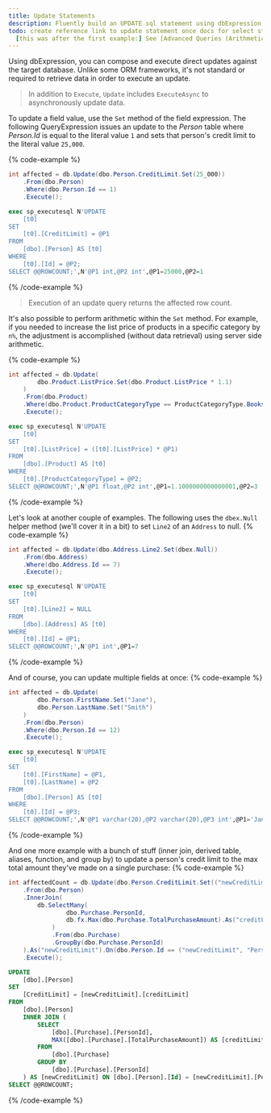 ```yaml
---
title: Update Statements
description: Fluently build an UPDATE sql statement using dbExpression.
todo: create reference link to update statement once docs for select statement are completed (/reference/statements/update-statement)
  [this was after the first example:] See [Advanced Queries (Arithmetic)](/advanced/arithmetic) section for more detail on using server side arithmetic.
---
```


Using dbExpression, you can compose and execute direct updates against the target database.  Unlike some ORM frameworks, it's not standard or required to retrieve data in order to execute an update.  

> In addition to `Execute`, `Update` includes `ExecuteAsync` to asynchronously update data.

To update a field value, use the `Set` method of the field expression. The following QueryExpression issues an update 
to the *Person* table where *Person.Id* is equal to the literal value `1` and sets that person's credit limit to 
the literal value `25,000`.

{% code-example %}
```csharp
int affected = db.Update(dbo.Person.CreditLimit.Set(25_000))
    .From(dbo.Person)
    .Where(dbo.Person.Id == 1)
    .Execute();
```
```sql
exec sp_executesql N'UPDATE
    [t0]
SET
    [t0].[CreditLimit] = @P1
FROM
    [dbo].[Person] AS [t0]
WHERE
    [t0].[Id] = @P2;
SELECT @@ROWCOUNT;',N'@P1 int,@P2 int',@P1=25000,@P2=1
```
{% /code-example %}

> Execution of an update query returns the affected row count.  

It's also possible to perform arithmetic within the `Set` method.
For example, if you needed to increase the list price of products in a specific category 
by `n%`, the adjustment is accomplished (without data retrieval) using server side arithmetic.

{% code-example %}
```csharp
int affected = db.Update(
        dbo.Product.ListPrice.Set(dbo.Product.ListPrice * 1.1)
    )
    .From(dbo.Product)
    .Where(dbo.Product.ProductCategoryType == ProductCategoryType.Books)
    .Execute();
```
```sql
exec sp_executesql N'UPDATE
    [t0]
SET
    [t0].[ListPrice] = ([t0].[ListPrice] * @P1)
FROM
    [dbo].[Product] AS [t0]
WHERE
    [t0].[ProductCategoryType] = @P2;
SELECT @@ROWCOUNT;',N'@P1 float,@P2 int',@P1=1.1000000000000001,@P2=3
```
{% /code-example %}

Let's look at another couple of examples.  The following uses the `dbex.Null` helper method (we'll cover it in a bit)
to set `Line2` of an `Address` to null.
{% code-example %}
```csharp
int affected = db.Update(dbo.Address.Line2.Set(dbex.Null))
    .From(dbo.Address)
    .Where(dbo.Address.Id == 7)
    .Execute();
```
```sql
exec sp_executesql N'UPDATE
    [t0]
SET
    [t0].[Line2] = NULL
FROM
    [dbo].[Address] AS [t0]
WHERE
    [t0].[Id] = @P1;
SELECT @@ROWCOUNT;',N'@P1 int',@P1=7
```
{% /code-example %}

And of course, you can update multiple fields at once:
{% code-example %}
```csharp
int affected = db.Update(
        dbo.Person.FirstName.Set("Jane"), 
        dbo.Person.LastName.Set("Smith")
    )
    .From(dbo.Person)
    .Where(dbo.Person.Id == 12)
    .Execute();
```
```sql
exec sp_executesql N'UPDATE
    [t0]
SET
    [t0].[FirstName] = @P1,
    [t0].[LastName] = @P2
FROM
    [dbo].[Person] AS [t0]
WHERE
    [t0].[Id] = @P3;
SELECT @@ROWCOUNT;',N'@P1 varchar(20),@P2 varchar(20),@P3 int',@P1='Jane',@P2='Smith',@P3=1
```
{% /code-example %}

And one more example with a bunch of stuff (inner join, derived table, aliases, function, and group by) to 
update a person's credit limit to the max total amount they've made on a single purchase:
{% code-example %}
```csharp
int affectedCount = db.Update(dbo.Person.CreditLimit.Set(("newCreditLimit", "creditLimit")))
    .From(dbo.Person)
    .InnerJoin(
        db.SelectMany(
                dbo.Purchase.PersonId,
                db.fx.Max(dbo.Purchase.TotalPurchaseAmount).As("creditLimit")
            )
            .From(dbo.Purchase)
            .GroupBy(dbo.Purchase.PersonId)
    ).As("newCreditLimit").On(dbo.Person.Id == ("newCreditLimit", "PersonId"))
    .Execute();
```
```sql
UPDATE
	[dbo].[Person]
SET
	[CreditLimit] = [newCreditLimit].[creditLimit]
FROM
	[dbo].[Person]
	INNER JOIN (
		SELECT
			[dbo].[Purchase].[PersonId],
			MAX([dbo].[Purchase].[TotalPurchaseAmount]) AS [creditLimit]
		FROM
			[dbo].[Purchase]
		GROUP BY
			[dbo].[Purchase].[PersonId]
	) AS [newCreditLimit] ON [dbo].[Person].[Id] = [newCreditLimit].[PersonId];
SELECT @@ROWCOUNT;
```
{% /code-example %}